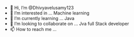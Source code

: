 - 👋 Hi, I’m @Dhivyavelusamy123
- 👀 I’m interested in ...  Machine learning
- 🌱 I’m currently learning ... Java
- 💞️ I’m looking to collaborate on ... Jva full Stack developer
- 📫 How to reach me ... 

<!---
Dhivyavelusamy123/Dhivyavelusamy123 is a ✨ special ✨ repository because its `README.md` (this file) appears on your GitHub profile.
You can click the Preview link to take a look at your changes.
--->
